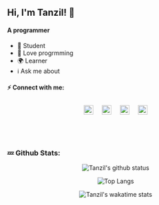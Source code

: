 ## Hi, I'm Tanzil! :wave:


#### A programmer

- :telescope: Student 
- :seedling: Love progrmming  
- :earth_africa: Learner
- :information_source: Ask me about

#### :zap: Connect with me:
<div align="center">

[<img alt="tanzil.web | Facebook" width="22px" style="padding:8px" src="https://img-premium.flaticon.com/png/512/733/733547.png?token=exp=1621246748~hmac=a2feb9ef728b203375e98b0400057853" />][facebook]
[<img alt="tanzilamd | Telegram" width="22px" style="padding:8px" src="https://img-premium.flaticon.com/png/512/906/906377.png?token=exp=1621246835~hmac=d661b00199989c36c213864c3c7f40ec" />][telegram]
[<img alt="learnwithtanzil | youtube" width="22px" style="padding:8px" src="https://img-premium.flaticon.com/png/512/1384/1384060.png?token=exp=1621246896~hmac=db37f7249c53a2986ba26b94399c799b">][youtube]
[<img alt="tanzilamd | insta" width="22px" style="padding:8px" src="https://img-premium.flaticon.com/png/512/2111/2111463.png?token=exp=1621246651~hmac=7d9715109cc665796baf8ba91d8a7744">][instagram]
</div>


<br />
<br/>

### :zzz: Github Stats:
<div align="center">

![Tanzil's github status](https://github-readme-stats.vercel.app/api?username=tanzilamd&show_icons=true&theme=merko&card_width=450&hide_border=enable)

![Top Langs](https://github-readme-stats.vercel.app/api/top-langs/?username=tanzilamd&layout=demo&theme=gruvbox&langs_count=15&card_width=490&hide_border=enable)

![Tanzil's wakatime stats](https://github-readme-stats.vercel.app/api/wakatime?username=tanzilamd&theme=gruvbox&card_width=400&hide_border=enable)
</div>





[facebook]: https://facebook.com/tanzil.web
[telegram]: https://t.me/tanzilamd
[youtube]: https://www.youtube.com/channel/UCBy4hBWyBHsRMP8cQT9NRqw
[instagram]: https://www.instagram.com/tanzilamd/





